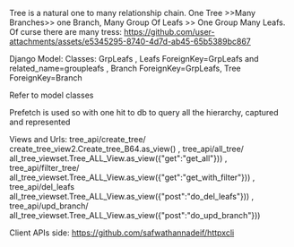 Tree is a natural  one to many relationship chain. One Tree >>Many Branches>> one Branch, Many Group Of  Leafs >>  One Group Many Leafs.
Of curse  there are many tress: https://github.com/user-attachments/assets/e5345295-8740-4d7d-ab45-65b5389bc867

Django Model: Classes: 
		GrpLeafs , 
		Leafs ForeignKey=GrpLeafs and related_name=groupleafs ,
		Branch ForeignKey=GrpLeafs,
		Tree  ForeignKey=Branch

Refer to model classes 
				
Prefetch is used so with one hit to db to query all the hierarchy, captured and represented

Views and Urls:
tree_api/create_tree/				create_tree_view2.Create_tree_B64.as_view() ,
tree_api/all_tree/				 		all_tree_viewset.Tree_ALL_View.as_view({"get":"get_all"})) ,
tree_api/filter_tree/ 				all_tree_viewset.Tree_ALL_View.as_view({"get":"get_with_filter"})) ,
tree_api/del_leafs					all_tree_viewset.Tree_ALL_View.as_view({"post":"do_del_leafs"})) ,
tree_api/upd_branch/				all_tree_viewset.Tree_ALL_View.as_view({"post":"do_upd_branch"}))

Client APIs side: https://github.com/safwathannadeif/httpxcli
